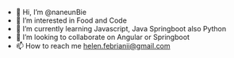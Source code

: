 - 👋 Hi, I’m @naneunBie
- 👀 I’m interested in Food and Code
- 🌱 I’m currently learning Javascript, Java Springboot also Python
- 💞️ I’m looking to collaborate on Angular or Springboot
- 📫 How to reach me helen.febrianii@gmail.com

<!---
naneunBie/naneunBie is a ✨ special ✨ repository because its `README.md` (this file) appears on your GitHub profile.
You can click the Preview link to take a look at your changes.
--->
